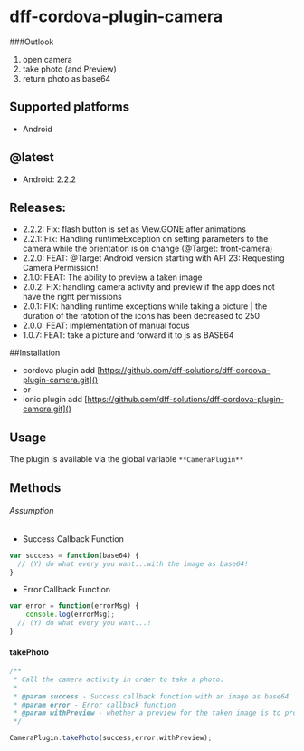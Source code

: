 # dff-cordova-plugin-camera

###Outlook
1. open camera
2. take photo (and Preview)
3. return photo as base64


## Supported platforms

- Android 

## @latest

- Android: 2.2.2

## Releases:
- 2.2.2: Fix: flash button is set as View.GONE after animations
- 2.2.1: Fix: Handling runtimeException on setting parameters to the camera while the orientation is on change (@Target: front-camera)
- 2.2.0: FEAT: @Target Android version starting with API 23: Requesting Camera Permission!
- 2.1.0: FEAT: The ability to preview a taken image
- 2.0.2: FIX: handling camera activity and preview if the app does not have the right permissions
- 2.0.1: FIX: handling runtime exceptions while taking a picture | the duration of the ratotion of the icons has been decreased to 250
- 2.0.0: FEAT: implementation of manual focus
- 1.0.7: FEAT: take a picture and forward it to js as BASE64

##Installation

- cordova plugin add [https://github.com/dff-solutions/dff-cordova-plugin-camera.git]()
- or
- ionic plugin add [https://github.com/dff-solutions/dff-cordova-plugin-camera.git]()

## Usage

The plugin is available via the global variable `**CameraPlugin**`


## Methods

###### Assumption

- Success Callback Function
```js
var success = function(base64) {
  // (Y) do what every you want...with the image as base64! 
}
```

- Error Callback Function
```js
var error = function(errorMsg) {
    console.log(errorMsg);
  // (Y) do what every you want...! 
}
```

#### takePhoto
```js
/**
 * Call the camera activity in order to take a photo.
 *
 * @param success - Success callback function with an image as base64
 * @param error - Error callback function
 * @param withPreview - whether a preview for the taken image is to provide
 */

CameraPlugin.takePhoto(success,error,withPreview);

